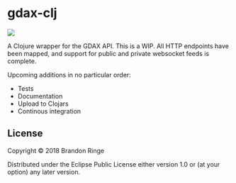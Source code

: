 # gdax-clj

![](https://travis-ci.com/bpringe/gdax-clj.svg?branch=master)

A Clojure wrapper for the GDAX API. This is a WIP. All HTTP endpoints have been mapped, and support for public and private websocket feeds is complete.

Upcoming additions in no particular order:

- Tests
- Documentation
- Upload to Clojars
- Continous integration

## License

Copyright © 2018 Brandon Ringe

Distributed under the Eclipse Public License either version 1.0 or (at
your option) any later version.
